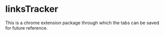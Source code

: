 # linksTracker
This is a chrome extension package through which the tabs can be saved for future reference.
